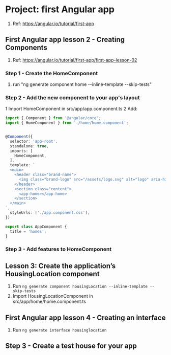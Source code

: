 # Project: first Angular app

1. Ref: <https://angular.io/tutorial/first-app>

## First Angular app lesson 2 - Creating Components

1. Ref: <https://angular.io/tutorial/first-app/first-app-lesson-02>

### Step 1 - Create the HomeComponent

1. run "ng generate component home --inline-template --skip-tests"

### Step 2 - Add the new component to your app's layout

1 Import HomeComponent in src/app/app.component.ts
2 Add:

```typescript
import { Component } from '@angular/core';
import { HomeComponent } from './home/home.component';


@Component({
  selector: 'app-root',
  standalone: true,
  imports: [
    HomeComponent,
  ],
  template: `
  <main>
    <header class="brand-name">
      <img class="brand-logo" src="/assets/logo.svg" alt="logo" aria-hidden="true">
    </header>
    <section class="content">
      <app-home></app-home>
    </section>
  </main>
`,
  styleUrls: ['./app.component.css'],
})

export class AppComponent {
  title = 'homes';
}
```

### Step 3 - Add features to HomeComponent

## Lesson 3: Create the application’s HousingLocation component

1. Run `ng generate component housingLocation --inline-template --skip-tests`
2. Import HousingLocationComponent in src/app/home/home.component.ts

## First Angular app lesson 4 - Creating an interface

1. Run `ng generate interface housinglocation`

## Step 3 - Create a test house for your app
